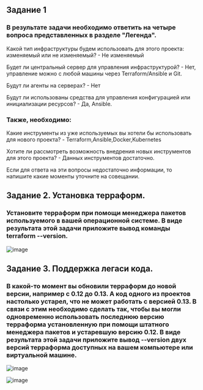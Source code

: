 ## Задание 1
### В результате задачи необходимо ответить на четыре вопроса представленных в разделе "Легенда".

Какой тип инфраструктуры будем использовать для этого проекта: изменяемый или не изменяемый? - Не изменяемый

Будет ли центральный сервер для управления инфраструктурой? - Нет, управление можно с любой машины через Terraform/Ansible и Git.

Будут ли агенты на серверах? - Нет

Будут ли использованы средства для управления конфигурацией или инициализации ресурсов? - Да, Ansible.

### Также, необходимо:

Какие инструменты из уже используемых вы хотели бы использовать для нового проекта? - Terraform,Ansible,Docker,Kubernetes

Хотите ли рассмотреть возможность внедрения новых инструментов для этого проекта? - Данных инструментов достаточно.

Если для ответа на эти вопросы недостаточно информации, то напишите какие моменты уточните на совещании.

## Задание 2. Установка терраформ.
### Установите терраформ при помощи менеджера пакетов используемого в вашей операционной системе. В виде результата этой задачи приложите вывод команды terraform --version.

![image](https://github.com/dikalov/devops-28/assets/126553776/7940bdfd-b8a1-41e2-8ad7-ffdb7627578e)

## Задание 3. Поддержка легаси кода.
### В какой-то момент вы обновили терраформ до новой версии, например с 0.12 до 0.13. А код одного из проектов настолько устарел, что не может работать с версией 0.13. В связи с этим необходимо сделать так, чтобы вы могли одновременно использовать последнюю версию терраформа установленную при помощи штатного менеджера пакетов и устаревшую версию 0.12. В виде результата этой задачи приложите вывод --version двух версий терраформа доступных на вашем компьютере или виртуальной машине.

![image](https://github.com/dikalov/devops-28/assets/126553776/d0f62855-01db-4faf-b1fe-69d2d43f0500)

![image](https://github.com/dikalov/devops-28/assets/126553776/7855d206-7d3c-4bd0-9fd4-daf25b057813)

